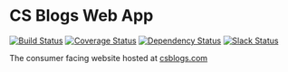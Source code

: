 # CS Blogs Web App
[![Build Status](https://travis-ci.org/csblogs/web-app.svg?branch=master)](https://travis-ci.org/csblogs/web-app)
[![Coverage Status](https://coveralls.io/repos/github/csblogs/web-app/badge.svg?branch=master)](https://coveralls.io/github/csblogs/web-app?branch=master)
[![Dependency Status](https://david-dm.org/csblogs/web-app.svg)](https://david-dm.org/csblogs/web-app)
[![Slack Status](http://csblogs-slack-signup.azurewebsites.net/badge.svg)](http://csblogs-slack-signup.azurewebsites.net)

The consumer facing website hosted at [csblogs.com](http://csblogs.com)
